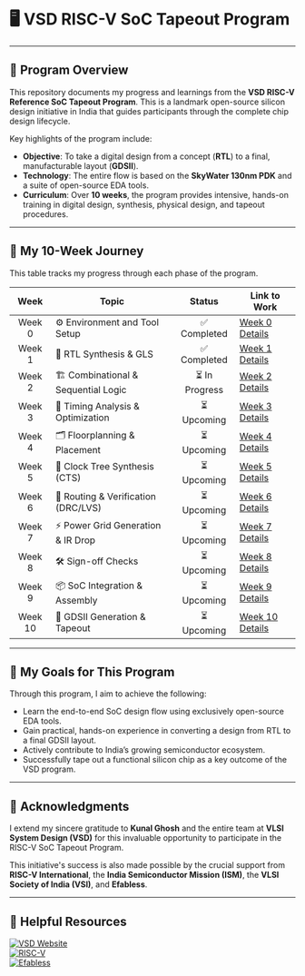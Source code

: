 # 🖥️ VSD RISC-V SoC Tapeout Program

---
## 📖 Program Overview
This repository documents my progress and learnings from the **VSD RISC-V Reference SoC Tapeout Program**. This is a landmark open-source silicon design initiative in India that guides participants through the complete chip design lifecycle.

Key highlights of the program include:
* **Objective**: To take a digital design from a concept (**RTL**) to a final, manufacturable layout (**GDSII**).
* **Technology**: The entire flow is based on the **SkyWater 130nm PDK** and a suite of open-source EDA tools.
* **Curriculum**: Over **10 weeks**, the program provides intensive, hands-on training in digital design, synthesis, physical design, and tapeout procedures.

---
## 📅 My 10-Week Journey
This table tracks my progress through each phase of the program.

| Week  | Topic                                 | Status        | Link to Work             |
|:-----:|---------------------------------------|:-------------:|--------------------------|
| Week 0| ⚙️ Environment and Tool Setup         | ✅ Completed  | [Week 0 Details](https://github.com/C0UCH-P0TAT0/RiscV_SOC/tree/Week-0) |
| Week 1| 🔧 RTL Synthesis & GLS                | ✅ Completed  | [Week 1 Details](https://github.com/C0UCH-P0TAT0/RiscV_SOC/tree/Week-1) |
| Week 2| 🏗️ Combinational & Sequential Logic   | ⏳ In Progress| [Week 2 Details](https://github.com/C0UCH-P0TAT0/RiscV_SOC/tree/Week-2) |
| Week 3| 🧮 Timing Analysis & Optimization    | ⏳ Upcoming   | [Week 3 Details](https://github.com/C0UCH-P0TAT0/RiscV_SOC/tree/Week-3) |
| Week 4| 🗂️ Floorplanning & Placement         | ⏳ Upcoming   | [Week 4 Details](https://github.com/C0UCH-P0TAT0/RiscV_SOC/tree/Week-4) |
| Week 5| 🔄 Clock Tree Synthesis (CTS)         | ⏳ Upcoming   | [Week 5 Details](https://github.com/C0UCH-P0TAT0/RiscV_SOC/tree/Week-5) |
| Week 6| 🚦 Routing & Verification (DRC/LVS)   | ⏳ Upcoming   | [Week 6 Details](https://github.com/C0UCH-P0TAT0/RiscV_SOC/tree/Week-6) |
| Week 7| ⚡ Power Grid Generation & IR Drop   | ⏳ Upcoming   | [Week 7 Details](https://github.com/C0UCH-P0TAT0/RiscV_SOC/tree/Week-7) |
| Week 8| 🛠️ Sign-off Checks                     | ⏳ Upcoming   | [Week 8 Details](https://github.com/C0UCH-P0TAT0/RiscV_SOC/tree/Week-8) |
| Week 9| 📦 SoC Integration & Assembly         | ⏳ Upcoming   | [Week 9 Details](https://github.com/C0UCH-P0TAT0/RiscV_SOC/tree/Week-9) |
| Week 10|🎉 GDSII Generation & Tapeout         | ⏳ Upcoming   | [Week 10 Details](https://github.com/C0UCH-P0TAT0/RiscV_SOC/tree/Week-10)|

---
## 🎯 My Goals for This Program
Through this program, I aim to achieve the following:
* Learn the end-to-end SoC design flow using exclusively open-source EDA tools.
* Gain practical, hands-on experience in converting a design from RTL to a final GDSII layout.
* Actively contribute to India’s growing semiconductor ecosystem.
* Successfully tape out a functional silicon chip as a key outcome of the VSD program.

---
## 🙏 Acknowledgments
I extend my sincere gratitude to **Kunal Ghosh** and the entire team at **VLSI System Design (VSD)** for this invaluable opportunity to participate in the RISC-V SoC Tapeout Program.

This initiative's success is also made possible by the crucial support from **RISC-V International**, the **India Semiconductor Mission (ISM)**, the **VLSI Society of India (VSI)**, and **Efabless**.

---
## 🔗 Helpful Resources

[![VSD Website](https://img.shields.io/badge/VSD-Official%20Website-blue?style=flat-square)](https://vsdiat.vlsisystemdesign.com/)  
[![RISC-V](https://img.shields.io/badge/RISC--V-International-green?style=flat-square)](https://riscv.org/)  
[![Efabless](https://img.shields.io/badge/Efabless-Platform-orange?style=flat-square)](https://efabless.com/)
